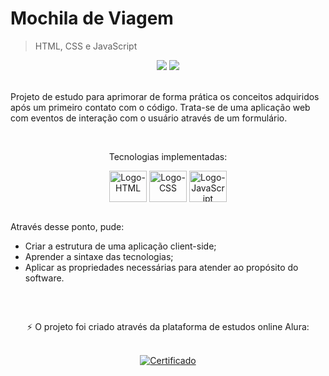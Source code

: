 <html>
 <body>
  <h1>Mochila de Viagem</h1>
  <blockquote>HTML, CSS e JavaScript</blockquote>
  <div align="center">
   <img src="https://img.shields.io/github/last-commit/m-4morim/mochila-de-viagem?logo=git"/>
   <img src="https://img.shields.io/badge/status-completed-brightgreen"/>
  </div><br>
  <p>Projeto de estudo para aprimorar de forma prática os conceitos adquiridos após um primeiro contato com o código. Trata-se de uma aplicação web com eventos de interação com o usuário através de um formulário.</p><br>
  <p align="center">Tecnologias implementadas:</p>
  <div align="center" style="display: inline_block">
    <img align="center" alt="Logo-HTML" height="50" width="60" src="https://cdn.jsdelivr.net/gh/devicons/devicon/icons/html5/html5-original.svg" />
    <img align="center" alt="Logo-CSS" height="50" width="60" src="https://cdn.jsdelivr.net/gh/devicons/devicon/icons/css3/css3-original.svg" />
    <img align="center" alt="Logo-JavaScript" height="50" width="60" src="https://cdn.jsdelivr.net/gh/devicons/devicon/icons/javascript/javascript-original.svg" />
  </div><br>
  <div>
   <p>Através desse ponto, pude:</p>
   <ul>
     <li>Criar a estrutura de uma aplicação client-side;</li>
     <li>Aprender a sintaxe das tecnologias;</li>
     <li>Aplicar as propriedades necessárias para atender ao propósito do software.</li>
   </ul>
  </div><br>
 </body>
 
##
 <footer>
  <div align="center">
   <p>⚡ O projeto foi criado através da plataforma de estudos online Alura:</p><br>
   <a href="https://cursos.alura.com.br/certificate/93a6b126-9b3c-42b5-baf3-a34951603e11">
    <img alt="Certificado" src="https://img.shields.io/badge/Certificado-success-brightgreen?style=flat-square" />
   </a>
  </div>
 </footer>
</html>
